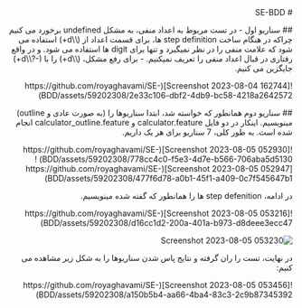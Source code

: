 <div dir=rtl>
# SE-BDD

<p>
  ## سناریو اول
  - در تست مربوط به اعداد منفی، به مشکل undefined برخورد می کنیم چراکه در هنگام ساخت step definition ها، برای قسمت اعداد از (\\d+) استفاده می شود که علامت منفی را در نظر نمیگیرد و تنها برای digit ها استفاده می شود. و در واقع رفتاری در قبال اعداد منفی را تعریف نمیکنیم. 
  - برای رفع مشکل، (\\d+) را با (-?\\d+) جایگزین می کنیم.
</p>
![Screenshot 2023-08-04 162744](https://github.com/royaghavami/SE-BDD/assets/59202308/2e33c106-dbf2-4db9-bc58-4218a2642572)
<p>
  ## سناریو دوم
  همانطور که خواسته شد، ابتدا سناریوها را (به صورت عادی و outline) مینویسیم. اینکار در دو فایل calculator.feature و calculator_outline.feature انجام شده است. به طور کلی، 7 سناریو برای هر یک داریم.
  
</p>
![Screenshot 2023-08-05 052930](https://github.com/royaghavami/SE-BDD/assets/59202308/778cc4c0-f5e3-4d7e-b566-706aba5d5130)
![Screenshot 2023-08-05 052947](https://github.com/royaghavami/SE-BDD/assets/59202308/477f6d78-a0b1-45f1-a409-0c7f545647b1)
<p>
  در ادامه، step defenition ها را همانطور که گفته شده مینویسیم.
</p>
![Screenshot 2023-08-05 053216](https://github.com/royaghavami/SE-BDD/assets/59202308/d16cc1d2-200a-401a-b973-d8deee3ecc47)

![Screenshot 2023-08-05 053230](https://github.com/royaghavami/SE-BDD/assets/59202308/38c23841-de38-4e33-b3e8-897831e742ec)

<P>
  در نهایت، تست را ران گرفته و نتایج پاس شدن سناریوها را به شکل زیر مشاهده می کنیم:
</P>
![Screenshot 2023-08-05 053456](https://github.com/royaghavami/SE-BDD/assets/59202308/a150b5b4-aa66-4ba4-83c3-2c9b87345392)


</div>
